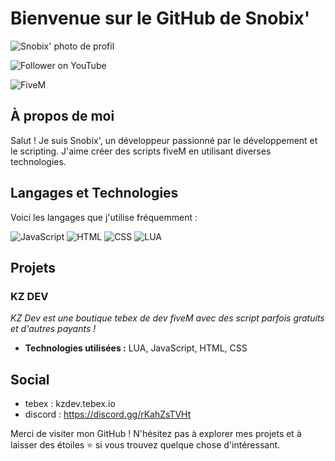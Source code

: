 # Bienvenue sur le GitHub de Snobix' 

![Snobix' photo de profil ](https://i.ibb.co/J7mr53R/b9ffc88ad813f68a723558620ce3ff47.jpg)

![Follower on YouTube](https://img.shields.io/youtube/channel/subscribers/UC-g6RYebCBAJ_q6YDfcL87Q?style=social)

![FiveM](https://img.shields.io/badge/https%3A%2F%2Fimg.shields.io%2Fbadge%2F%257C%2520FiveM-pink%3Fstyle%3Dfor-the-badge%26logo%3DfiveM%26logoColor%3Dblack)


## À propos de moi
Salut ! Je suis Snobix', un développeur passionné par le développement et le scripting. J'aime créer des scripts fiveM en utilisant diverses technologies.

## Langages et Technologies
Voici les langages que j'utilise fréquemment :

![JavaScript](https://img.shields.io/badge/JavaScript-F7DF1E?style=for-the-badge&logo=javascript&logoColor=black)
![HTML](https://img.shields.io/badge/HTML-E34F26?style=for-the-badge&logo=html5&logoColor=white)
![CSS](https://img.shields.io/badge/CSS-1572B6?style=for-the-badge&logo=css3&logoColor=white)
![LUA](https://img.shields.io/badge/LUA-2C2D72?style=for-the-badge&logo=lua&logoColor=white)

## Projets

### KZ DEV
_KZ Dev est une boutique tebex de dev fiveM avec des script parfois gratuits et d'autres payants !_
- **Technologies utilisées :** LUA, JavaScript, HTML, CSS

## Social

- tebex : kzdev.tebex.io
- discord : https://discord.gg/rKahZsTVHt


Merci de visiter mon GitHub ! N'hésitez pas à explorer mes projets et à laisser des étoiles ⭐️ si vous trouvez quelque chose d'intéressant.



